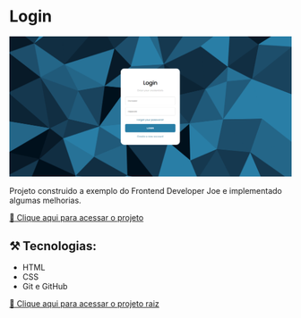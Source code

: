 # Login

![preview](./.github/preview.png)

Projeto construido a exemplo do Frontend Developer Joe e implementado algumas melhorias.

[🔗 Clique aqui para acessar o projeto](https://devjoaogabriel.github.io/)

## ⚒️ Tecnologias:

- HTML
- CSS
- Git e GitHub

[🔗 Clique aqui para acessar o projeto raiz](https://www.instagram.com/p/CkJPYRajHhT/?igshid=MDJmNzVkMjY=)

